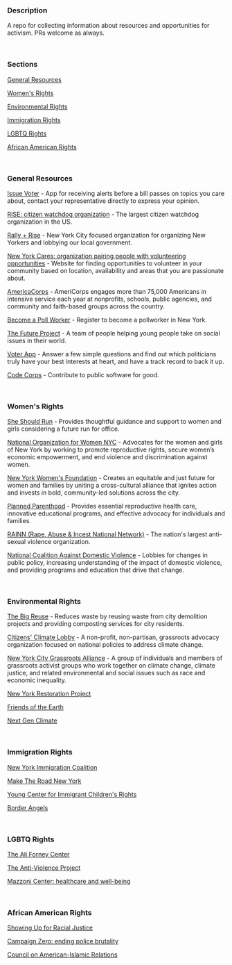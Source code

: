 ### Description

A repo for collecting information about resources and opportunities for activism. PRs welcome as always.


&nbsp;


### Sections

[General Resources](#general)

[Women's Rights](#women)

[Environmental Rights](#environmental)

[Immigration Rights](#immigration)

[LGBTQ Rights](#lgbtq)

[African American Rights](#africanamerican)


&nbsp;


### <a name="general">General Resources</a>

[Issue Voter](http://issuevoter.org/?mc_cid=a72f38e663&mc_eid=59898ad147) - App for receiving alerts before a bill passes on topics you care about,
contact your representative directly to express your opinion.

[RISE: citizen watchdog organization](http://www.risewhenwefall.org/) - The largest citizen watchdog organization in the US.

[Rally + Rise](https://www.rallyandrise.org/) - New York City focused organization for organizing New Yorkers and lobbying our local government.

[New York Cares: organization pairing people with volunteering opportunities](https://www.newyorkcares.org/) - Website for finding opportunities to
volunteer in your community based on location, availability and areas that you are passionate about.

[AmericaCorps](https://www.nationalservice.gov/programs/americorps) - AmeriCorps engages more than 75,000 Americans in intensive service each year at nonprofits, schools, public agencies, and
community and faith-based groups across the country.

[Become a Poll Worker](https://www.elections.ny.gov/BecomePollworker.html) - Register to become a pollworker in New York.

[The Future Project](http://www.thefutureproject.org/about/) - A team of people helping young people take on social issues in their world.

[Voter App](https://itunes.apple.com/us/app/voter-matchmaking-for-politics/id933655920?mt=8) - Answer a few simple questions and find out which politicians
truly have your best interests at heart, and have a track record to back it up.

[Code Corps](https://www.codecorps.org/) - Contribute to public software for good.

&nbsp;

### <a name="women">Women's Rights</a>

[She Should Run](http://incubator.sheshouldrun.org/?mc_cid=a72f38e663&mc_eid=59898ad147) - Provides thoughtful guidance and support
to women and girls considering a future run for office.

[National Organization for Women NYC](http://nownyc.org/get-involved) - Advocates for the women and girls of New York by working to promote
reproductive rights, secure women’s economic empowerment, and end violence and discrimination against women.

[New York Women's Foundation](http://nywf.org/get-involved) - Creates an equitable and just future for women and families by uniting
a cross-cultural alliance that ignites action and invests in bold, community-led solutions across the city.

[Planned Parenthood](http://plannedparenthood.org/planned-parenthood-new-york-city) - Provides essential reproductive health care,
innovative educational programs, and effective advocacy for individuals and families.

[RAINN (Rape, Abuse & Incest National Network)](https://donate.rainn.org/) - The nation's largest anti-sexual violence organization.

[National Coalition Against Domestic Violence](http://ncadv.org/give-back/donate) - Lobbies for changes in public policy,
increasing understanding of the impact of domestic violence, and providing programs and education that drive that change.

&nbsp;
### <a name="environmental">Environmental Rights</a>

[The Big Reuse](http://bigreuse.org/volunteer) - Reduces waste by reusing waste from city demolition projects and providing composting services for city residents.

[Citizens' Climate Lobby](http://citizensclimatelobby.org/join-weekly-%20intro-call) - A non-profit, non-partisan, grassroots
advocacy organization focused on national policies to address climate change.

[New York City Grassroots Alliance](http://meetup.com/NYC-grassroots-alliance) - A group of individuals and members of grassroots
activist groups who work together on climate change, climate justice, and related environmental and social issues such as race and economic inequality.

[New York Restoration Project](http://nyrp.org/support/volunteer)

[Friends of the Earth](http://www.foe.org/support-us)

[Next Gen Climate](https://nextgenclimate.org/volunteer/)

&nbsp;

### <a name="immigration">Immigration Rights</a>

[New York Immigration Coalition](http://thenyic.org/get-updates)

[Make The Road New York](http://maketheroadny.org/)

[Young Center for Immigrant Children's Rights](http://theyoungcenter.org/act/volunteer)

[Border Angels](http://www.borderangels.org/)

&nbsp;

### <a name="lgbtq">LGBTQ Rights</a>

[The Ali Forney Center](http://aliforneycenter.org/get-involved)

[The Anti-Violence Project](http://avp.org/)

[Mazzoni Center: healthcare and well-being](https://www.mazzonicenter.org/donate-now/volunteer-opportunities)

&nbsp;

### <a name="africanamerican"> African American Rights</a>

[Showing Up for Racial Justice](http://www.showingupforracialjustice.org/about)

[Campaign Zero: ending police brutality](https://www.joincampaignzero.org/#vision)

[Council on American-Islamic Relations](https://www.cair.com/about-us/volunteer-with-us.html)

